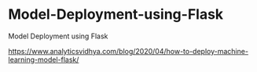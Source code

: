 # Model-Deployment-using-Flask
Model Deployment using Flask

https://www.analyticsvidhya.com/blog/2020/04/how-to-deploy-machine-learning-model-flask/
